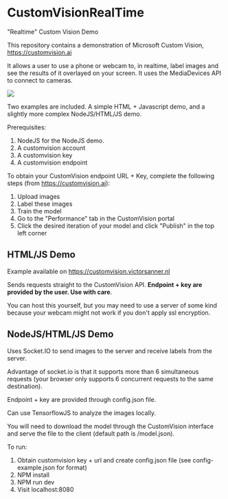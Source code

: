 # CustomVisionRealTime
"Realtime" Custom Vision Demo

This repository contains a demonstration of Microsoft Custom Vision, https://customvision.ai

It allows a user to use a phone or webcam to, in realtime, label images and see the results of it overlayed on your screen. It uses the MediaDevices API to connect to cameras.

![](example.gif)

Two examples are included. A simple HTML + Javascript demo, and a slightly more complex NodeJS/HTML/JS demo.

Prerequisites: 

1. NodeJS for the NodeJS demo. 
1. A customvision account
1. A customvision key
1. A customvision endpoint


To obtain your CustomVision endpoint URL + Key, complete the following steps (from https://customvision.ai): 
1. Upload images
1. Label these images  
1. Train the model 
1. Go to the "Performance" tab in the CustomVision portal
1. Click the desired iteration of your model and click "Publish" in the top left corner

## HTML/JS Demo
Example available on https://customvision.victorsanner.nl

Sends requests straight to the CustomVision API. **Endpoint + key are provided by the user. Use with care**. 

You can host this yourself, but you may need to use a server of some kind because your webcam might not work if you don't apply ssl encryption.



## NodeJS/HTML/JS Demo
Uses Socket.IO to send images to the server and receive labels from the server. 

Advantage of socket.io is that it supports more than 6 simultaneous requests (your browser only supports 6 concurrent requests to the same destination).

Endpoint + key are provided through config.json file.

Can use TensorflowJS to analyze the images locally. 

You will need to download the model through the CustomVision interface and serve the file to the client (default path is /model.json). 

To run:

1. Obtain customvision key + url and create config.json file (see config-example.json for format)
1. NPM install 
1. NPM run dev
1. Visit localhost:8080









